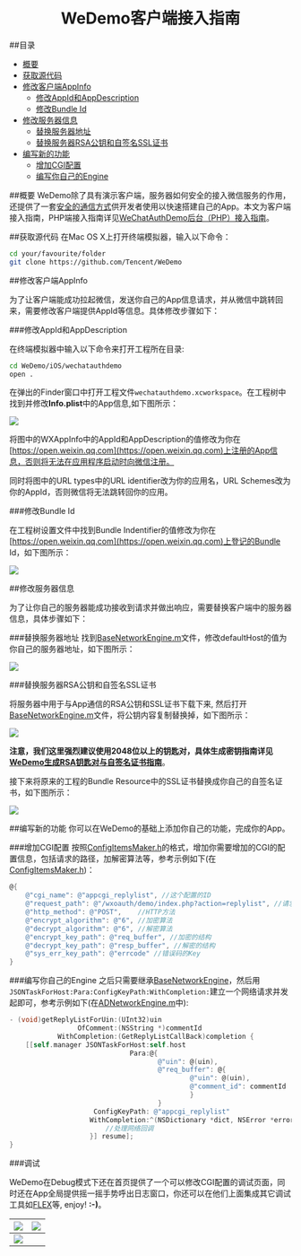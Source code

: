 <h1 align='center'>WeDemo客户端接入指南</h1>

##目录

*	[概要]()
* 	[获取源代码]()
*  [修改客户端AppInfo]()
	*  [修改AppId和AppDescription]()
	*  [修改Bundle Id]()
*  [修改服务器信息]()
	*  [替换服务器地址]()
	*  [替换服务器RSA公钥和自签名SSL证书]()
*	[编写新的功能]()
	* [增加CGI配置]()
	* [编写你自己的Engine]()

##概要
WeDemo除了具有演示客户端，服务器如何安全的接入微信服务的作用，还提供了一套[安全的通信方式](https://github.com/Tencent/WeDemo/wiki/微信WeDemo交互时序说明文档)供开发者使用以快速搭建自己的App。本文为客户端接入指南，PHP端接入指南详见[WeChatAuthDemo后台（PHP）接入指南]()。

##获取源代码
在Mac OS X上打开终端模拟器，输入以下命令：

```bash
cd your/favourite/folder
git clone https://github.com/Tencent/WeDemo
```

##修改客户端AppInfo

为了让客户端能成功拉起微信，发送你自己的App信息请求，并从微信中跳转回来，需要修改客户端提供AppId等信息。具体修改步骤如下：

###修改AppId和AppDescription

在终端模拟器中输入以下命令来打开工程所在目录:

```bash
cd WeDemo/iOS/wechatauthdemo
open .
```

在弹出的Finder窗口中打开工程文件```wechatauthdemo.xcworkspace```。在工程树中找到并修改**Info.plist**中的App信息,如下图所示：

![](https://raw.githubusercontent.com/weixin-open/WeChatAuthDemo/master/doc/image/WXAppInfo.jpg)

将图中的WXAppInfo中的AppId和AppDescription的值修改为你在[https://open.weixin.qq.com](https://open.weixin.qq.com)上注册的App信息，否则将无法在应用程序启动时向微信注册。

同时将图中的URL types中的URL identifier改为你的应用名，URL Schemes改为你的AppId，否则微信将无法跳转回你的应用。

###修改Bundle Id

在工程树设置文件中找到Bundle Indentifier的值修改为你在[https://open.weixin.qq.com](https://open.weixin.qq.com)上登记的Bundle Id，如下图所示：

![](https://raw.githubusercontent.com/weixin-open/WeChatAuthDemo/master/doc/image/BundleId.jpg)

##修改服务器信息

为了让你自己的服务器能成功接收到请求并做出响应，需要替换客户端中的服务器信息，具体步骤如下：

###替换服务器地址
找到[BaseNetworkEngine.m](https://github.com/weixin-open/WeChatAuthDemo/blob/master/iOS/wechatauthdemo/Service/BaseNetworkEngine.m)文件，修改defaultHost的值为你自己的服务器地址，如下图所示：

![](https://raw.githubusercontent.com/weixin-open/WeChatAuthDemo/master/doc/image/defaultHost.jpg)

###替换服务器RSA公钥和自签名SSL证书

将服务器中用于与App通信的RSA公钥和SSL证书下载下来, 然后打开[BaseNetworkEngine.m](https://github.com/weixin-open/WeChatAuthDemo/blob/master/iOS/wechatauthdemo/Service/BaseNetworkEngine.m)文件，将公钥内容复制替换掉，如下图所示：

![](https://raw.githubusercontent.com/weixin-open/WeChatAuthDemo/master/doc/image/RSAPublicKey.jpg)

**注意，我们这里强烈建议使用2048位以上的钥匙对，具体生成密钥指南详见[WeDemo生成RSA钥匙对与自签名证书指南](https://github.com/Tencent/WeDemo/wiki/WeDemo生成密钥与自签名证书指南)**。

接下来将原来的工程的Bundle Resource中的SSL证书替换成你自己的自签名证书，如下图所示：

![](https://raw.githubusercontent.com/weixin-open/WeChatAuthDemo/master/doc/image/serverCer.jpg)

##编写新的功能
你可以在WeDemo的基础上添加你自己的功能，完成你的App。

###增加CGI配置
按照[ConfigItemsMaker.h](https://github.com/Tencent/WeDemo/blob/master/iOS/wechatauthdemo/Service/ConfigItemsMaker.h)的格式，增加你需要增加的CGI的配置信息，包括请求的路径，加解密算法等，参考示例如下(在[ConfigItemsMaker.h](https://github.com/Tencent/WeDemo/blob/master/iOS/wechatauthdemo/Service/ConfigItemsMaker.h))：

```objective-c
@{
	@"cgi_name": @"appcgi_replylist", //这个配置的ID
	@"request_path": @"/wxoauth/demo/index.php?action=replylist", //请求路径
	@"http_method": @"POST",	//HTTP方法
	@"encrypt_algorithm": @"6", //加密算法
	@"decrypt_algorithm": @"6", //解密算法
	@"encrypt_key_path": @"req_buffer", //加密的结构
	@"decrypt_key_path": @"resp_buffer", //解密的结构
	@"sys_err_key_path": @"errcode" //错误码的Key
}
```

###编写你自己的Engine
之后只需要继承[BaseNetworkEngine](https://github.com/Tencent/WeDemo/blob/master/iOS/wechatauthdemo/Service/BaseNetworkEngine.m)，然后用```JSONTaskForHost:Para:ConfigKeyPath:WithCompletion:```建立一个网络请求并发起即可，参考示例如下(在[ADNetworkEngine.m](https://github.com/Tencent/WeDemo/blob/master/iOS/wechatauthdemo/Service/ADNetworkEngine.m)中):

```objective-c
- (void)getReplyListForUin:(UInt32)uin
                 OfComment:(NSString *)commentId
            WithCompletion:(GetReplyListCallBack)completion {
    [[self.manager JSONTaskForHost:self.host
                              Para:@{
                                     @"uin": @(uin),
                                     @"req_buffer": @{
                                             @"uin": @(uin),
                                             @"comment_id": commentId
                                             }
                                     }
                     ConfigKeyPath: @"appcgi_replylist"
                    WithCompletion:^(NSDictionary *dict, NSError *error) {
	                    //处理网络回调
                    }] resume];
}
```

###调试

WeDemo在Debug模式下还在首页提供了一个可以修改CGI配置的调试页面，同时还在App全局提供摇一摇手势呼出日志窗口，你还可以在他们上面集成其它调试工具如[FLEX](https://github.com/Flipboard/FLEX)等, enjoy! **:-)**。

![](https://raw.githubusercontent.com/weixin-open/WeChatAuthDemo/master/doc/image/Index.jpg)|![](https://raw.githubusercontent.com/weixin-open/WeChatAuthDemo/master/doc/image/Debug.jpg)
-------|-------
![](https://raw.githubusercontent.com/weixin-open/WeChatAuthDemo/master/doc/image/Log.jpg)|